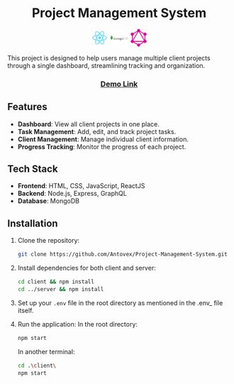 <h1 align="center">Project Management System</h1>

<p align="center">
  <img src="https://raw.githubusercontent.com/github/explore/main/topics/react/react.png" alt="React" width="40" height="40"/>
  <img src="https://raw.githubusercontent.com/github/explore/main/topics/mongodb/mongodb.png" alt="MongoDB" width="40" height="40"/>
  <img src="https://raw.githubusercontent.com/github/explore/main/topics/graphql/graphql.png" alt="GraphQL" width="40" height="40"/>
</p>

This project is designed to help users manage multiple client projects through a single dashboard, streamlining tracking and organization.

<h3 align="center"> <a href="http://3.111.58.123:3000/">Demo Link</a> </h2>

## Features

- **Dashboard**: View all client projects in one place.
- **Task Management**: Add, edit, and track project tasks.
- **Client Management**: Manage individual client information.
- **Progress Tracking**: Monitor the progress of each project.
  
## Tech Stack

- **Frontend**: HTML, CSS, JavaScript, ReactJS
- **Backend**: Node.js, Express, GraphQL
- **Database**: MongoDB

## Installation

1. Clone the repository:
   ```bash
   git clone https://github.com/Antovex/Project-Management-System.git
   ```
2. Install dependencies for both client and server:
   ```bash
   cd client && npm install
   cd ../server && npm install
   ```

3. Set up your `.env` file in the root directory as mentioned in the .env_ file itself.

4. Run the application:
   In the root directory:
   ```bash
   npm start
   ```
   In another terminal:
   ```bash
   cd .\client\
   npm start
   ```
